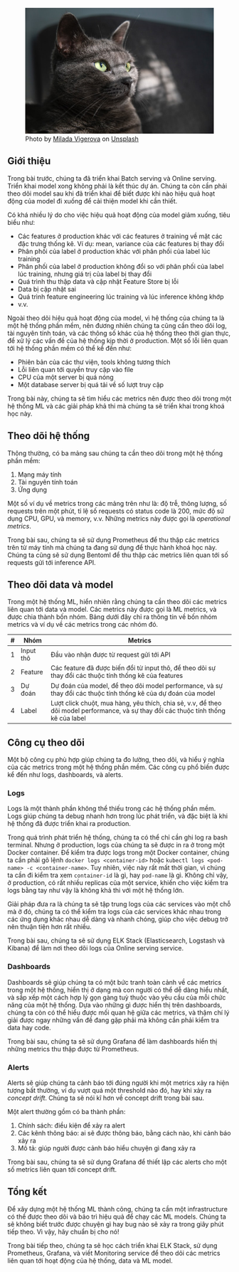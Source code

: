 <figure>
    <img src="../../../assets/images/mlops-crash-course/monitoring/tong-quan-monitoring/cat-observe.jpg" loading="lazy"/>
    <figcaption>Photo by <a href="https://unsplash.com/@milada_vigerova?utm_source=unsplash&utm_medium=referral&utm_content=creditCopyText">Milada Vigerova</a> on <a href="https://unsplash.com/s/photos/observe?utm_source=unsplash&utm_medium=referral&utm_content=creditCopyText">Unsplash</a></figcaption>
</figure>

## Giới thiệu

Trong bài trước, chúng ta đã triển khai Batch serving và Online serving. Triển khai model xong không phải là kết thúc dự án. Chúng ta còn cần phải theo dõi model sau khi đã triển khai để biết được khi nào hiệu quả hoạt động của model đi xuống để cải thiện model khi cần thiết.

Có khá nhiều lý do cho việc hiệu quả hoạt động của model giảm xuống, tiêu biểu như:

- Các features ở production khác với các features ở training về mặt các đặc trưng thống kê. Ví dụ: mean, variance của các features bị thay đổi
- Phân phối của label ở production khác với phân phối của label lúc training
- Phân phối của label ở production không đổi so với phân phối của label lúc training, nhưng giá trị của label bị thay đổi
- Quá trình thu thập data và cập nhật Feature Store bị lỗi
- Data bị cập nhật sai
- Quá trình feature engineering lúc training và lúc inference không khớp
- v.v.

Ngoài theo dõi hiệu quả hoạt động của model, vì hệ thống của chúng ta là một hệ thống phần mềm, nên đương nhiên chúng ta cũng cần theo dõi log, tài nguyên tính toán, và các thông số khác của hệ thống theo thời gian thực, để xử lý các vấn đề của hệ thống kịp thời ở production. Một số lỗi liên quan tới hệ thống phần mềm có thể kể đến như:

- Phiên bản của các thư viện, tools không tương thích
- Lỗi liên quan tới quyền truy cập vào file
- CPU của một server bị quá nóng
- Một database server bị quá tải về số lượt truy cập

Trong bài này, chúng ta sẽ tìm hiểu các metrics nên được theo dõi trong một hệ thống ML và các giải pháp khả thi mà chúng ta sẽ triển khai trong khoá học này.

## Theo dõi hệ thống

Thông thường, có ba mảng sau chúng ta cần theo dõi trong một hệ thống phần mềm:

1. Mạng máy tính
1. Tài nguyên tính toán
1. Ứng dụng

Một số ví dụ về metrics trong các mảng trên như là: độ trễ, thông lượng, số requests trên một phút, tỉ lệ số requests có status code là 200, mức độ sử dụng CPU, GPU, và memory, v.v. Những metrics này được gọi là _operational metrics_.

Trong bài sau, chúng ta sẽ sử dụng Prometheus để thu thập các metrics trên từ máy tính mà chúng ta đang sử dụng để thực hành khoá học này. Chúng ta cũng sẽ sử dụng Bentoml để thu thập các metrics liên quan tới số requests gửi tới inference API.

## Theo dõi data và model

Trong một hệ thống ML, hiển nhiên rằng chúng ta cần theo dõi các metrics liên quan tới data và model. Các metrics này được gọi là ML metrics, và được chia thành bốn nhóm. Bảng dưới đây chỉ ra thông tin về bốn nhóm metrics và ví dụ về các metrics trong các nhóm đó.

| #   | Nhóm      | Metrics                                                                                                                              |
| --- | --------- | ------------------------------------------------------------------------------------------------------------------------------------ |
| 1   | Input thô | Đầu vào nhận được từ request gửi tới API                                                                                             |
| 2   | Feature   | Các feature đã được biến đổi từ input thô, để theo dõi sự thay đổi các thuộc tính thống kê của features                              |
| 3   | Dự đoán   | Dự đoán của model, để theo dõi model performance, và sự thay đổi các thuộc tính thống kê của dự đoán của model                       |
| 4   | Label     | Lượt click chuột, mua hàng, yêu thích, chia sẻ, v.v, để theo dõi model performance, và sự thay đổi các thuộc tính thống kê của label |

## Công cụ theo dõi

Một bộ công cụ phù hợp giúp chúng ta đo lường, theo dõi, và hiểu ý nghĩa của các metrics trong một hệ thống phần mềm. Các công cụ phổ biến được kể đến như logs, dashboards, và alerts.

### Logs

Logs là một thành phần không thể thiếu trong các hệ thống phần mềm. Logs giúp chúng ta debug nhanh hơn trong lúc phát triển, và đặc biệt là khi hệ thống đã được triển khai ra production.

Trong quá trình phát triển hệ thống, chúng ta có thể chỉ cần ghi log ra bash terminal. Nhưng ở production, logs của chúng ta sẽ được in ra ở trong một Docker container. Để kiểm tra được logs trong một Docker container, chúng ta cần phải gõ lệnh `docker logs <container-id>` hoặc `kubectl logs <pod-name> -c <container-name>`. Tuy nhiên, việc này rất mất thời gian, vì chúng ta cần đi kiểm tra xem `container-id` là gì, hay `pod-name` là gì. Không chỉ vậy, ở production, có rất nhiều replicas của một service, khiến cho việc kiểm tra logs bằng tay như vậy là không khả thi với một hệ thống lớn.

Giải pháp đưa ra là chúng ta sẽ tập trung logs của các services vào một chỗ mà ở đó, chúng ta có thể kiểm tra logs của các services khác nhau trong các ứng dụng khác nhau dễ dàng và nhanh chóng, giúp cho việc debug trở nên thuận tiện hơn rất nhiều.

Trong bài sau, chúng ta sẽ sử dụng ELK Stack (Elasticsearch, Logstash và Kibana) để làm nơi theo dõi logs của Online serving service.

### Dashboards

Dashboards sẽ giúp chúng ta có một bức tranh toàn cảnh về các metrics trong một hệ thống, hiển thị ở dạng mà con người có thể dễ dàng hiểu nhất, và sắp xếp một cách hợp lý gọn gàng tuỳ thuộc vào yêu cầu của mỗi chức năng của một hệ thống. Dựa vào những gì được hiển thị trên dashboards, chúng ta còn có thể hiểu được mối quan hệ giữa các metrics, và thậm chí lý giải được ngay những vấn đề đang gặp phải mà không cần phải kiểm tra data hay code.

Trong bài sau, chúng ta sẽ sử dụng Grafana để làm dashboards hiển thị những metrics thu thập được từ Prometheus.

### Alerts

Alerts sẽ giúp chúng ta cảnh báo tới đúng người khi một metrics xảy ra hiện tượng bất thường, ví dụ vượt quá một threshold nào đó, hay khi xảy ra _concept drift_. Chúng ta sẽ nói kĩ hơn về concept drift trong bài sau.

Một alert thường gồm có ba thành phần:

1. Chính sách: điều kiện để xảy ra alert
1. Các kênh thông báo: ai sẽ được thông báo, bằng cách nào, khi cảnh báo xảy ra
1. Mô tả: giúp người được cảnh báo hiểu chuyện gì đang xảy ra

Trong bài sau, chúng ta sẽ sử dụng Grafana để thiết lập các alerts cho một số metrics liên quan tới concept drift.

## Tổng kết

Để xây dựng một hệ thống ML thành công, chúng ta cần một infrastructure có thể được theo dõi và bảo trì hiệu quả để chạy các ML models. Chúng ta sẽ không biết trước được chuyện gì hay bug nào sẽ xảy ra trong giây phút tiếp theo. Vì vậy, hãy chuẩn bị cho nó!

Trong bài tiếp theo, chúng ta sẽ học cách triển khai ELK Stack, sử dụng Prometheus, Grafana, và viết Monitoring service để theo dõi các metrics liên quan tới hoạt động của hệ thống, data và ML model.
